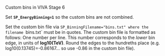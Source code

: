 Custom bins in VIVA Stage 6

Set **`SP_EnergyBinning=1`** so the custom bins are not combined.

Set the custom bin file via `SP_BinningFilename="bins.txt" where the filename `bins.txt` must be in quotes.
The custom bin file is formatted as follows:
One number per line. This number corresponds to the _lower_ bin edge, in units of  **log10(TeV)**.
Round the edges to the hundreths place (e.g. log10(0.13745)=-0.86167... so use -0.86 in the custom bin file).

